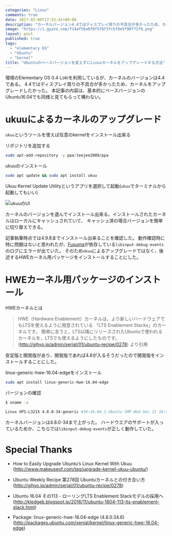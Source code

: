 ```yaml
---
categories: "Linux"
comments: true
date: 2017-02-06T17:53:41+09:00
description: "カーネルバージョン4.4ではディスプレイ周りの不具合が多かったため、カーネルバージョンを4.8までアップグレードした。"
image: "https://i.gyazo.com/f14af56a0f8f5f8f3fcbf8e5f90f71f9.png"
layout: post
published: true
tags:
  - "elementary OS"
  - "Ubuntu"
  - "kernel"
title: "Ubuntuのベースバージョンを変えずにLinuxカーネルをアップグレードする方法"
---
```


環境のElementary OS 0.4 Lokiを利用しているが、カーネルのバージョンは4.4である。
4.4ではディスプレイ周りの不具合が多かったため、カーネルをアップグレードしたかった。
本記事の内容は、基本的にベースバージョンのUbuntu16.04でも同様と見てもらって構わない。

# ukuuによるカーネルのアップグレード

`ukuu`というツールを使えば任意のkernelをインストール出来る

リポジトリを追加する

```bash
sudo apt-add-repository -y ppa:teejee2008/ppa
```

ukuuのインストール

```bash
sudo apt update && sudo apt install ukuu
```

Ukuu Kernel Update Utilityというアプリを選択して起動(`ukuu`でターミナルから起動してもいい)

![ukuuのUI](https://i.gyazo.com/f14af56a0f8f5f8f3fcbf8e5f90f71f9.png)

カーネルのバージョンを選んでインストール出来る。インストールされたカーネルはローカルにキャッシュされていて、
キャッシュ済の場合バージョンを簡単に切り替えできる。

記事執筆時点では4.9.8までインストール出来ることを確認した。
動作確認時に特に問題はないと思われたが、[Fusuma](https://github.com/iberianpig/fusuma)が依存している`libinput-debug-events`のログにエラーが出ていた。
そのため`ukuu`によるアップグレードではなく、後述するHWEカーネル用パッケージをインストールすることにした。

# HWEカーネル用パッケージのインストール


HWEカーネルとは

> HWE（Hardware Enablement）カーネルは，より新しいハードウェアでもLTSを使えるように用意されている
> 「LTS Enablement Stacks」のカーネルです。
> 簡単に言うと，LTS以降にリリースされたUbuntuで使われるカーネルを，LTSでも使えるようにしたものです。
(http://gihyo.jp/admin/serial/01/ubuntu-recipe/0278) より引用

安定版と開発版があり、開発版であれば4.8が入るそうだったので開発版をインストールすることにした。

linux-generic-hwe-16.04-edgeをインストール

```bash
sudo apt install linux-generic-hwe-16.04-edge
```

バージョンの確認
```bash
$ uname -a

Linux XPS-L321X 4.8.0-34-generic #36~16.04.1-Ubuntu SMP Wed Dec 21 18:55:08 UTC 2016 x86_64 x86_64 x86_64 GNU/Linux
```

カーネルバージョンは4.8.0-34まで上がった。
ハードウエアのサポートが入っているためか、こちらでは`libinput-debug-events`が正しく動作していた。

# Special Thanks

* How to Easily Upgrade Ubuntu’s Linux Kernel With Ukuu
 (http://www.makeuseof.com/tag/upgrade-kernel-ukuu-ubuntu/)

* Ubuntu Weekly Recipe 第278回 Ubuntuカーネルとの付き合い方
 (http://gihyo.jp/admin/serial/01/ubuntu-recipe/0278)

* Ubuntu 16.04 その113 - ローリングLTS Enablement Stackモデルの採用へ
 (http://kledgeb.blogspot.jp/2016/11/ubuntu-1604-113-lts-enablement-stack.html)

* Package: linux-generic-hwe-16.04-edge (4.8.0.34.6)
 (http://packages.ubuntu.com/xenial/kernel/linux-generic-hwe-16.04-edge)
